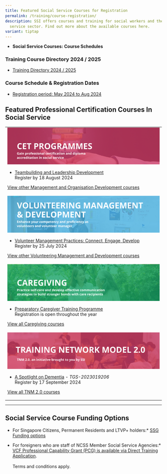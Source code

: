```yaml
---
title: Featured Social Service Courses for Registration
permalink: /training/course-registration/
description: SSI offers courses and training for social workers and the social
  service sector. Find out more about the available courses here.
variant: tiptap
---
```

<ul data-tight="true" class="tight">
<li>
<p><strong>Social Service Courses: Course Schedules</strong>
</p>
</li>
</ul>
<h3>Training Course Directory 2024 / 2025</h3>
<ul data-tight="true" class="tight">
<li>
<p><a href="/files/training courses/ssi_fy24_training_directory.pdf" rel="noopener noreferrer nofollow" target="_blank">Training Directory 2024 / 2025</a>
</p>
</li>
</ul>
<h3>Course Schedule &amp; Registration Dates</h3>
<ul data-tight="true" class="tight">
<li>
<p><a href="https://www.ssi.gov.sg/files/training%20courses/ssi_monthly_featured_courses___29apr2024.pdf" rel="noopener noreferrer nofollow" target="_blank">Registration period: May 2024 to Aug 2024</a>
</p>
</li>
</ul>
<h2><strong>Featured Professional Certification Courses In Social Service</strong></h2>
<table style="minWidth: 25px">
<colgroup>
<col>
</colgroup>
<tbody>
<tr>
<td rowspan="1" colspan="1">
<div class="isomer-image-wrapper">
<img style="width: 100%" height="auto" width="100%" alt="Continuing Education &amp; Training (CET) Courses" src="/images/training/cet-v2.png">
</div>
<ul data-tight="true" class="tight">
<li>
<p><a href="https://iltms.ssi.gov.sg/registration/schedule?coursecode=NMGT6014" rel="noopener noreferrer nofollow" target="_blank">Teambuilding and Leadership Development</a>
<br>Register by 18 August 2024</p>
</li>
</ul>
<p></p>
<p><a href="https://www.ssi.gov.sg/training/management-and-organisation-development/" rel="noopener noreferrer nofollow" target="\_blank">View other Management and Organisation Development courses</a>
</p>
</td>
</tr>
<tr>
<td rowspan="1" colspan="1">
<div class="isomer-image-wrapper">
<img style="width: 100%" height="auto" width="100%" alt="Equip volunteers with knowledge, develop volunteer management capabilities" src="/images/training/volunteer-v2.png">
</div>
<ul data-tight="true" class="tight">
<li>
<p><a href="https://iltms.ssi.gov.sg/registration/schedule?coursecode=SVLD313" rel="noopener noreferrer nofollow" target="_blank">Volunteer Management Practices: Connect, Engage, Develop</a>
<br>Register by 25 July 2024</p>
</li>
</ul>
<p></p>
<p><a href="https://www.ssi.gov.sg/training/volunteer-development-and-management/" rel="noopener noreferrer nofollow" target="\_blank">View other Volunteering Management and Development courses</a>
</p>
</td>
</tr>
<tr>
<td rowspan="1" colspan="1">
<div class="isomer-image-wrapper">
<img style="width: 100%" height="auto" width="100%" alt="Caregiver Training Courses" src="/images/training/caregiving-v2.png">
</div>
<ul data-tight="true" class="tight">
<li>
<p><a href="https://iltms.ssi.gov.sg/Registration/schedule?coursecode=SSI0002" rel="noopener noreferrer nofollow" target="_blank">Preparatory Caregiver Training Programme</a>
<br>Registration is open throughout the year</p>
</li>
</ul>
<p></p>
<p><a href="https://www.ssi.gov.sg/training/caregiving/" rel="noopener noreferrer nofollow" target="\_blank">View all Caregiving courses</a>
</p>
</td>
</tr>
<tr>
<td rowspan="1" colspan="1">
<div class="isomer-image-wrapper">
<img style="width: 100%" height="auto" width="100%" alt="TNM 2.0, an initiative brought to you by SSI" src="/images/training/tnm-banner.png">
</div>
<ul data-tight="true" class="tight">
<li>
<p><a href="https://iltms.ssi.gov.sg/registration/schedule?coursecode=SSI0012" rel="noopener noreferrer nofollow" target="_blank">A Spotlight on Dementia</a> - <em>TGS-2023019206</em>
<br>Register by 17 September 2024
<br>
</p>
</li>
</ul>
<p><a href="https://www.ssi.gov.sg/training/tnm-courses/" rel="noopener noreferrer nofollow" target="\_blank">View all TNM 2.0 courses</a>
</p>
</td>
</tr>
</tbody>
</table>
<hr>
<h2><strong>Social Service Course Funding Options</strong></h2>
<ul data-tight="true" class="tight">
<li>
<p>For Singapore Citizens, Permanent Residents and LTVP+ holders:* <a href="https://www.ssg-wsg.gov.sg/individuals/training-grants-incentives.html" rel="noopener noreferrer nofollow" target="_blank">SSG Funding options</a>
</p>
</li>
<li>
<p>For foreigners who are staff of NCSS Member Social Service Agencies:*
<a href="https://www.ncss.gov.sg/grants-search/detail-page/VCFProfessionalCapabilityGrant-LocalTraining" rel="noopener noreferrer nofollow" target="_blank">VCF Professional Capability Grant (PCG) is available via Direct Training
Application</a>.
<br>
<br>Terms and conditions apply.</p>
</li>
</ul>
<p></p>